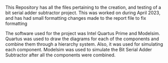 This Repository has all the files pertaining to the creation, and testing of a bit serial adder subtractor project.
This was worked on during April 2023, and has had small formatting changes made to the report file to fix formatting

The software used for the project was Intel Quartus Prime and Modelsim.
Quartus was used to draw the diagrams for each of the components and combine them through a hierarchy system. Also, it was used for simulating each component.
Modelsim was used to simulate the Bit Serial Adder Subtractor after all the components were combined.
